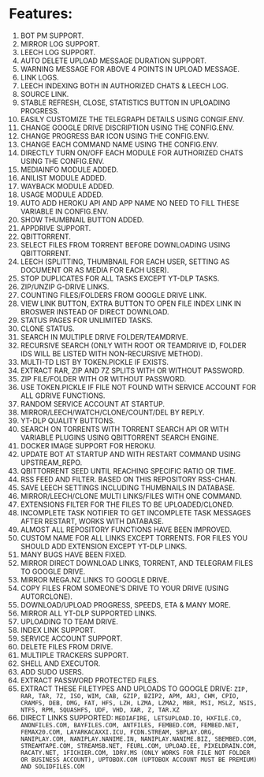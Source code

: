 # Features:

01. BOT PM SUPPORT.
02. MIRROR LOG SUPPORT.
03. LEECH LOG SUPPORT.
04. AUTO DELETE UPLOAD MESSAGE DURATION SUPPORT.
05. WARNING MESSAGE FOR ABOVE 4 POINTS IN UPLOAD MESSAGE.
06. LINK LOGS.
07. LEECH INDEXING BOTH IN AUTHORIZED CHATS & LEECH LOG.
08. SOURCE LINK.
09. STABLE REFRESH, CLOSE, STATISTICS BUTTON IN UPLOADING PROGRESS.
10. EASILY CUSTOMIZE THE TELEGRAPH DETAILS USING CONGIF.ENV.
11. CHANGE GOOGLE DRIVE DISCRIPTION USING THE CONFIG.ENV.
12. CHANGE PROGRESS BAR ICON USING THE CONFIG.ENV.
13. CHANGE EACH COMMAND NAME USING THE CONFIG.ENV.
14. DIRECTLY TURN ON/OFF EACH MODULE FOR AUTHORIZED CHATS USING THE CONFIG.ENV.
14. MEDIAINFO MODULE ADDED.
14. ANILIST MODULE ADDED.
15. WAYBACK MODULE ADDED.
16. USAGE MODULE ADDED.
17. AUTO ADD HEROKU API AND APP NAME NO NEED TO FILL THESE VARIABLE IN CONFIG.ENV.
18. SHOW THUMBNAIL BUTTON ADDED.
19. APPDRIVE SUPPORT.
20. QBITTORRENT.
21. SELECT FILES FROM TORRENT BEFORE DOWNLOADING USING QBITTORRENT.
22. LEECH (SPLITTING, THUMBNAIL FOR EACH USER, SETTING AS DOCUMENT OR AS MEDIA FOR EACH USER).
23. STOP DUPLICATES FOR ALL TASKS EXCEPT YT-DLP TASKS.
24. ZIP/UNZIP G-DRIVE LINKS.
25. COUNTING FILES/FOLDERS FROM GOOGLE DRIVE LINK.
26. VIEW LINK BUTTON, EXTRA BUTTON TO OPEN FILE INDEX LINK IN BROSWER INSTEAD OF DIRECT DOWNLOAD.
27. STATUS PAGES FOR UNLIMITED TASKS.
28. CLONE STATUS.
29. SEARCH IN MULTIPLE DRIVE FOLDER/TEAMDRIVE.
30. RECURSIVE SEARCH (ONLY WITH ROOT OR TEAMDRIVE ID, FOLDER IDS WILL BE LISTED WITH NON-RECURSIVE METHOD).
31. MULTI-TD LIST BY TOKEN.PICKLE IF EXISTS.
32. EXTRACT RAR, ZIP AND 7Z SPLITS WITH OR WITHOUT PASSWORD.
33. ZIP FILE/FOLDER WITH OR WITHOUT PASSWORD.
34. USE TOKEN.PICKLE IF FILE NOT FOUND WITH SERVICE ACCOUNT FOR ALL GDRIVE FUNCTIONS.
35. RANDOM SERVICE ACCOUNT AT STARTUP.
36. MIRROR/LEECH/WATCH/CLONE/COUNT/DEL BY REPLY.
37. YT-DLP QUALITY BUTTONS.
38. SEARCH ON TORRENTS WITH TORRENT SEARCH API OR WITH VARIABLE PLUGINS USING QBITTORRENT SEARCH ENGINE.
39. DOCKER IMAGE SUPPORT FOR HEROKU.
40. UPDATE BOT AT STARTUP AND WITH RESTART COMMAND USING UPSTREAM_REPO.
41. QBITTORRENT SEED UNTIL REACHING SPECIFIC RATIO OR TIME.
42. RSS FEED AND FILTER. BASED ON THIS REPOSITORY RSS-CHAN.
43. SAVE LEECH SETTINGS INCLUDING THUMBNAILS IN DATABASE.
44. MIRROR/LEECH/CLONE MULTI LINKS/FILES WITH ONE COMMAND.
45. EXTENSIONS FILTER FOR THE FILES TO BE UPLOADED/CLONED.
46. INCOMPLETE TASK NOTIFIER TO GET INCOMPLETE TASK MESSAGES AFTER RESTART, WORKS WITH DATABASE.
47. ALMOST ALL REPOSITORY FUNCTIONS HAVE BEEN IMPROVED.
48. CUSTOM NAME FOR ALL LINKS EXCEPT TORRENTS. FOR FILES YOU SHOULD ADD EXTENSION EXCEPT YT-DLP LINKS.
49. MANY BUGS HAVE BEEN FIXED.
50. MIRROR DIRECT DOWNLOAD LINKS, TORRENT, AND TELEGRAM FILES TO GOOGLE DRIVE.
51. MIRROR MEGA.NZ LINKS TO GOOGLE DRIVE.
52. COPY FILES FROM SOMEONE'S DRIVE TO YOUR DRIVE (USING AUTORCLONE).
53. DOWNLOAD/UPLOAD PROGRESS, SPEEDS, ETA & MANY MORE.
54. MIRROR ALL YT-DLP SUPPORTED LINKS.
55. UPLOADING TO TEAM DRIVE.
56. INDEX LINK SUPPORT.
57. SERVICE ACCOUNT SUPPORT.
58. DELETE FILES FROM DRIVE.
59. MULTIPLE TRACKERS SUPPORT.
60. SHELL AND EXECUTOR.
61. ADD SUDO USERS.
62. EXTRACT PASSWORD PROTECTED FILES.
63. EXTRACT THESE FILETYPES AND UPLOADS TO GOOGLE DRIVE:
`ZIP, RAR, TAR, 7Z, ISO, WIM, CAB, GZIP, BZIP2, APM, ARJ, CHM, CPIO, CRAMFS, DEB, DMG, FAT, HFS, LZH, LZMA, LZMA2, MBR, MSI, MSLZ, NSIS, NTFS, RPM, SQUASHFS, UDF, VHD, XAR, Z, TAR.XZ`
64. DIRECT LINKS SUPPORTED:
`MEDIAFIRE, LETSUPLOAD.IO, HXFILE.CO, ANONFILES.COM, BAYFILES.COM, ANTFILES, FEMBED.COM, FEMBED.NET, FEMAX20.COM, LAYARKACAXXI.ICU, FCDN.STREAM, SBPLAY.ORG, NANIPLAY.COM, NANIPLAY.NANIME.IN, NANIPLAY.NANIME.BIZ, SBEMBED.COM, STREAMTAPE.COM, STREAMSB.NET, FEURL.COM, UPLOAD.EE, PIXELDRAIN.COM, RACATY.NET, 1FICHIER.COM, 1DRV.MS (ONLY WORKS FOR FILE NOT FOLDER OR BUSINESS ACCOUNT), UPTOBOX.COM (UPTOBOX ACCOUNT MUST BE PREMIUM) AND SOLIDFILES.COM`